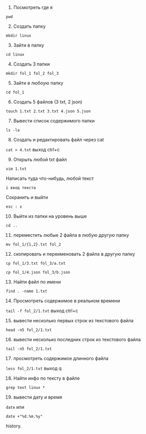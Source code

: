 1) Посмотреть где я
   
```pwd```

2) Создать папку

```mkdir linux```

3) Зайти в папку
   
```cd linux```

4) Создать 3 папки
    
```mkdir fol_1 fol_2 fol_3```

5) Зайти в любоую папку
   
```cd fol_1```

6) Создать 5 файлов (3 txt, 2 json)
     
```touch 1.txt 2.txt 3.txt 4.json 5.json```

7) Вывести список содержимого папки
     
```ls -la```

8) Создать и редактировать файл через cat
     
```cat > 4.txt``` выход ctrl+c

9) Открыть любой txt файл
       
```vim 1.txt```

Написать туда что-нибудь, любой текст 

```i ввод текста```

Сохранить и выйти 

```esc : x ```

10) Выйти из папки на уровень выше
     
```cd ..```

11) переместить любые 2 файла в любую другую папку
    
```mv fol_1/{1,2}.txt fol_2```

12) скопировать и переименовать 2 файла в другую папку
     
```cp fol_1/3.txt fol_3/a.txt```

```cp fol_1/4.json fol_3/b.json```

13) Найти файл по имени
    
```find . -name 1.txt```

14) Просмотреть содержимое в реальном времени
     
```tail -f fol_2/1.txt``` выход ctrl+c

15) вывести несколько первых строк из текстового файла
    
```head -n5 fol_2/1.txt```

16) вывести несколько последних строк из текстового файла
      
```tail -n5 fol_2/1.txt```

17) просмотреть содержимое длинного файла
    
```less fol_2/1.txt```
выход q

18) Найти инфо по тексту в файле
    
```grep text linux *```

19) вывести дату и время
     
```date```
или 

```date +"%d.%m.%y"```

history.
